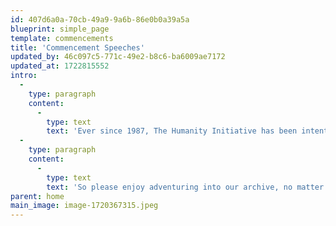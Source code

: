 ```yaml
---
id: 407d6a0a-70cb-49a9-9a6b-86e0b0a39a5a
blueprint: simple_page
template: commencements
title: 'Commencement Speeches'
updated_by: 46c097c5-771c-49e2-b8c6-ba6009ae7172
updated_at: 1722815552
intro:
  -
    type: paragraph
    content:
      -
        type: text
        text: 'Ever since 1987, The Humanity Initiative has been intent on preserving the wisdom, inspiration, humor and raw humanity of the most empowering commencement speeches. '
  -
    type: paragraph
    content:
      -
        type: text
        text: 'So please enjoy adventuring into our archive, no matter how old you are, for most of us "graduate" into new tomorrows, new challenges every year  --  and the messages of these 27 speeches are indeed timeless.'
parent: home
main_image: image-1720367315.jpeg
---
```

